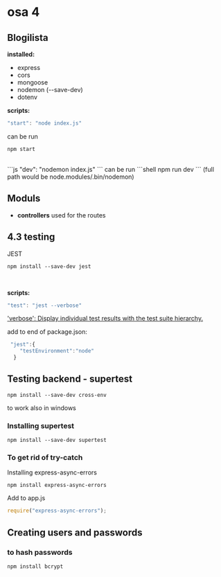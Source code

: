 # osa 4

## Blogilista

**installed:**

- express
- cors
- mongoose
- nodemon (--save-dev)
- dotenv
  <br />

**scripts:**

```js
"start": "node index.js"
```

can be run

```shell
npm start
```

<br />
```js
"dev": "nodemon index.js"
```
can be run 
```shell
npm run dev
```
(full path would be node.modules/.bin/nodemon)

## Moduls

- **controllers** used for the routes

## 4.3 testing

JEST

```shell
npm install --save-dev jest
```

<br />

**scripts:**

```js
"test": "jest --verbose"
```

['verbose': Display individual test results with the test suite hierarchy.
](https://jestjs.io/docs/cli#--verbose)

add to end of package.json:

```js
 "jest":{
    "testEnvironment":"node"
  }
```

## Testing backend - supertest

```shell
npm install --save-dev cross-env
```

to work also in windows

### Installing supertest

```shell
npm install --save-dev supertest
```

### To get rid of try-catch

Installing express-async-errors

```shell
npm install express-async-errors
```

Add to app.js

```js
require("express-async-errors");
```

## Creating users and passwords

### to hash passwords

```shell
npm install bcrypt
```
